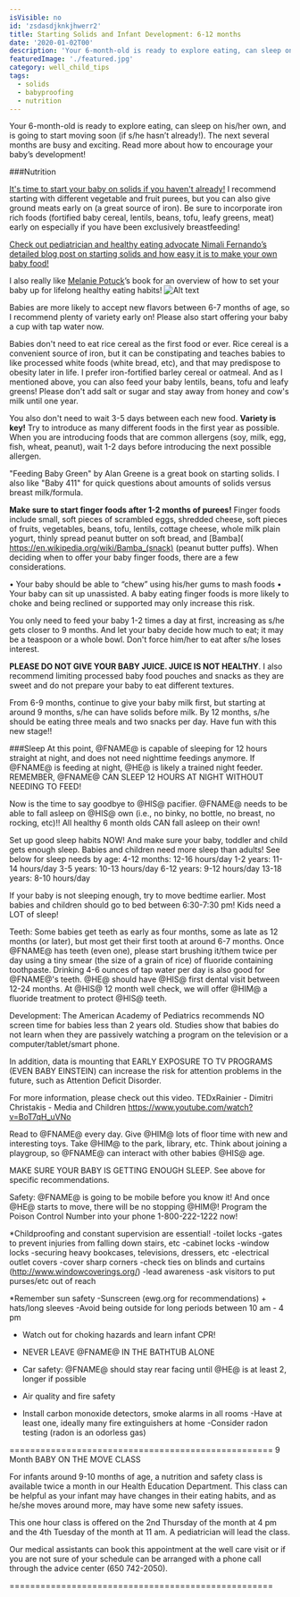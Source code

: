 ```yaml
---
isVisible: no
id: 'zsdasdjknkjhwerr2'
title: Starting Solids and Infant Development: 6-12 months
date: '2020-01-02T00'
description: 'Your 6-month-old is ready to explore eating, can sleep on his/her own, and is going to start moving soon (if s/he hasn’t already!). The next several months are busy and exciting. Read more about how to encourage your baby’s development!'
featuredImage: './featured.jpg'
category: well_child_tips
tags:
  - solids
  - babyproofing
  - nutrition
---
```


Your 6-month-old is ready to explore eating, can sleep on his/her own, and is going to start moving soon (if s/he hasn’t already!). The next several months are busy and exciting. Read more about how to encourage your baby’s development!

###Nutrition

[It's time to start your baby on solids if you haven't already!]( https://cl.kp.org/ncal/home/refcontainerpage.dam.html?damrefpath=/content/dam/clinicallibrary/ncal/clib/health_education/region/96440.pdf&q=solid%20food&context=searchkp)  I recommend starting with different vegetable and fruit purees, but you can also give ground meats early on (a great source of iron).  Be sure to incorporate iron rich foods (fortified baby cereal, lentils, beans, tofu, leafy greens, meat) early on especially if you have been exclusively breastfeeding!

[Check out pediatrician and healthy eating advocate Nimali Fernando’s detailed blog post on starting solids and how easy it is to make your own baby food!](https://doctoryum.org/baby-feedin-making-homemade-baby-food/)

I also really like [Melanie Potuck]( https://mymunchbug.com/)’s book for an overview of how to set your baby up for lifelong healthy eating habits!
![Alt text]( https://images-na.ssl-images-amazon.com/images/I/91MYvkelf7L.jpg)

Babies are more likely to accept new flavors between 6-7 months of age, so I recommend plenty of variety early on! Please also start offering your baby a cup with tap water now. 

Babies don't need to eat rice cereal as the first food or ever. Rice cereal is a convenient source of iron, but it can be constipating and teaches babies to like processed white foods (white bread, etc), and that may predispose to obesity later in life.  I prefer iron-fortified barley cereal or oatmeal. And as I mentioned above, you can also feed your baby lentils, beans, tofu and leafy greens! Please don't add salt or sugar and stay away from honey and cow's milk until one year. 

You also don't need to wait 3-5 days between each new food. **Variety is key!** Try to introduce as many different foods in the first year as possible. When you are introducing foods that are common allergens (soy, milk, egg, fish, wheat, peanut), wait 1-2 days before introducing the next possible allergen. 

"Feeding Baby Green" by Alan Greene is a great book on starting solids.  I also like "Baby 411" for quick questions about amounts of solids versus breast milk/formula.

**Make sure to start finger foods after 1-2 months of purees!** Finger foods include small, soft pieces of scrambled eggs, shredded cheese, soft pieces of fruits, vegetables, beans, tofu, lentils, cottage cheese, whole milk plain yogurt, thinly spread peanut butter on soft bread, and [Bamba]( https://en.wikipedia.org/wiki/Bamba_(snack) (peanut butter puffs).  When deciding when to offer your baby finger foods, there are a few considerations.

•	 Your baby should be able to “chew” using his/her gums to mash foods 
•	Your baby can sit up unassisted. A baby eating finger foods is more likely to choke and being reclined or supported may only increase this risk.




You only need to feed your baby 1-2 times a day at first, increasing as s/he gets closer to 9 months.  And let your baby decide how much to eat; it may be a teaspoon or a whole bowl.  Don't force him/her to eat after s/he loses interest.  

**PLEASE DO NOT GIVE YOUR BABY JUICE. JUICE IS NOT HEALTHY**. I also recommend limiting processed baby food pouches and snacks as they are sweet and do not prepare your baby to eat different textures. 

From 6-9 months, continue to give your baby milk first, but starting at around 9 months, s/he can have solids before milk.  By 12 months, s/he should be eating three meals and two snacks per day.  Have fun with this new stage!!


###Sleep
At this point, @FNAME@ is capable of sleeping for 12 hours straight at night, and does not need nighttime feedings anymore.  If @FNAME@ is feeding at night, @HE@ is likely a trained night feeder.  REMEMBER, @FNAME@ CAN SLEEP 12 HOURS AT NIGHT WITHOUT NEEDING TO FEED!  
 
Now is the time to say goodbye to @HIS@ pacifier.  @FNAME@ needs to be able to fall asleep on @HIS@ own (i.e., no binky, no bottle, no breast, no rocking, etc)!!  All healthy 6 month olds CAN fall asleep on their own!  

Set up good sleep habits NOW! And make sure your baby, toddler and child gets enough sleep. Babies and children need more sleep than adults!
See below for sleep needs by age:
4-12 months: 12-16 hours/day
1-2 years: 11-14 hours/day
3-5 years: 10-13 hours/day 
6-12 years: 9-12 hours/day
13-18 years: 8-10 hours/day 

If your baby is not sleeping enough, try to move bedtime earlier. Most babies and children should go to bed between 6:30-7:30 pm! Kids need a LOT of sleep!


Teeth:
Some babies get teeth as early as four months, some as late as 12 months (or later), but most get their first tooth at around 6-7 months.  Once @FNAME@ has teeth (even one), please start brushing it/them twice per day using a tiny smear (the size of a grain of rice) of fluoride containing toothpaste.  Drinking 4-6 ounces of tap water per day is also good for @FNAME@'s teeth.  @HE@ should have @HIS@ first dental visit between 12-24 months.  At @HIS@ 12 month well check, we will offer @HIM@ a fluoride treatment to protect @HIS@ teeth.  


Development:
The American Academy of Pediatrics recommends NO screen time for babies less than 2 years old.  Studies show that babies do not learn when they are passively watching a program on the television or a computer/tablet/smart phone.  

In addition, data is mounting that EARLY EXPOSURE TO TV PROGRAMS (EVEN BABY EINSTEIN) can increase the risk for attention problems in the future, such as Attention Deficit Disorder. 

For more information, please check out this video.
TEDxRainier - Dimitri Christakis - Media and Children
https://www.youtube.com/watch?v=BoT7qH_uVNo

Read to @FNAME@ every day.  Give @HIM@ lots of floor time with new and interesting toys.  Take @HIM@ to the park, library, etc.  Think about joining a playgroup, so @FNAME@ can interact with other babies @HIS@ age.  

MAKE SURE YOUR BABY IS GETTING ENOUGH SLEEP. See above for specific recommendations.


Safety:
@FNAME@ is going to be mobile before you know it!  And once @HE@ starts to move, there will be no stopping @HIM@! 
Program the Poison Control Number into your phone 1-800-222-1222 now!

*Childproofing and constant supervision are essential!
-toilet locks 
-gates to prevent injuries from falling down stairs, etc
-cabinet locks
-window locks
-securing heavy bookcases, televisions, dressers, etc
-electrical outlet covers
-cover sharp corners
-check ties on blinds and curtains (http://www.windowcoverings.org/)
-lead awareness
-ask visitors to put purses/etc out of reach

*Remember sun safety
-Sunscreen (ewg.org for recommendations) + hats/long sleeves
-Avoid being outside for long periods between 10 am - 4 pm

* Watch out for choking hazards and learn infant CPR!

* NEVER LEAVE @FNAME@ IN THE BATHTUB ALONE

* Car safety: @FNAME@ should stay rear facing until @HE@ is at least 2, longer if possible

* Air quality and fire safety
- Install carbon monoxide detectors, smoke alarms in all rooms
-Have at least one, ideally many fire extinguishers at home
-Consider radon testing (radon is an odorless gas)
	


===================================================
9 Month BABY ON THE MOVE CLASS

For infants around 9-10 months of age, a nutrition and safety class is available twice a month in our Health Education Department.  This class can be helpful as your infant may have changes in their eating habits, and as he/she moves around more, may have some new safety issues.

This one hour class is offered on the 2nd Thursday of the month at 4 pm and the 4th Tuesday of the month at 11 am.  A pediatrician will lead the class.

Our medical assistants can book this appointment at the well care visit or if you are not sure of your schedule can be arranged with a phone call through the advice center (650 742-2050).

===================================================






